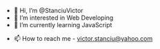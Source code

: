 - 👋 Hi, I’m @StanciuVictor
- 👀 I’m interested in Web Developing
- 🌱 I’m currently learning JavaScript
<!-- - 💞️ I’m looking to collaborate on ... -->
- 📫 How to reach me - victor.stanciu@yahoo.com

<!---
StanciuVictor/StanciuVictor is a ✨ special ✨ repository because its `README.md` (this file) appears on your GitHub profile.
You can click the Preview link to take a look at your changes.
--->
